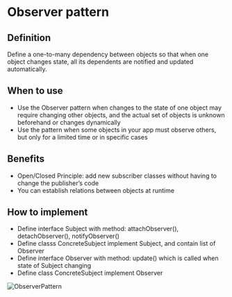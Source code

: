 # Observer pattern

## Definition
Define a one-to-many dependency between objects so that when one object changes state, all its dependents are notified and updated automatically.

## When to use 
 - Use the Observer pattern when changes to the state of one object may require changing other objects, and the actual set of objects is unknown beforehand or changes dynamically
 - Use the pattern when some objects in your app must observe others, but only for a limited time or in specific cases

## Benefits
 - Open/Closed Principle: add new subscriber classes without having to change the publisher’s code 
 - You can establish relations between objects at runtime

## How to implement 
 - Define interface Subject with method: attachObserver(), detachObserver(), notifyObserver()
 - Define classs ConcreteSubject implement Subject, and contain list of Observer
 - Define interface Observer with method: update() which is called when state of Subject changing
 - Define class ConcreteSubject implement Observer
 
 ![ObserverPattern](https://user-images.githubusercontent.com/36881424/166615873-16c56702-8b7e-4a83-aaee-ca34bf6ab701.jpg)

 
